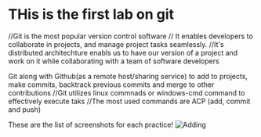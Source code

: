 # THis is the first lab on git 
//Git is the most popular version control software
// It enables developers to collaborate in projects, 
and manage project tasks seamlessly. 
//It's distributed architechture enabls us to have our version of 
a project and work on it while collaborating with a team of software developers 

Git along with Github(as a remote host/sharing service) to add to projects, make commits,
backtrack previous commits and merge to other contributions 
//Git utilizes linux commnads or windows-cmd command to effectively execute taks
//The most used commands are ACP (add, commit and push) 

 These are the list of screenshots for each practice! 
![Adding]()
